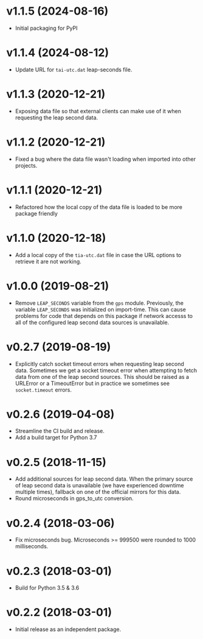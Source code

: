 # v1.1.5 (2024-08-16)

* Initial packaging for PyPI

# v1.1.4 (2024-08-12)

* Update URL for `tai-utc.dat` leap-seconds file.

# v1.1.3 (2020-12-21)

* Exposing data file so that external clients can make use of it when requesting
  the leap second data.

# v1.1.2 (2020-12-21)

* Fixed a bug where the data file wasn't loading when imported into other projects.

# v1.1.1 (2020-12-21)

* Refactored how the local copy of the data file is loaded to be more package
  friendly

# v1.1.0 (2020-12-18)

* Add a local copy of the `tia-utc.dat` file in case the URL options to retrieve
  it are not working.

# v1.0.0 (2019-08-21)

* Remove `LEAP_SECONDS` variable from the `gps` module. Previously, the variable
  `LEAP_SECONDS` was initialized on import-time. This can cause problems for
  code that depends on this package if network accesss to all of the configured
  leap second data sources is unavailable.

# v0.2.7 (2019-08-19)

* Explicitly catch socket timeout errors when requesting leap second
  data. Sometimes we get a socket timeout error when attempting to fetch data
  from one of the leap second sources. This should be raised as a URLError or a
  TimeoutError but in practice we sometimes see `socket.timeout` errors.

# v0.2.6 (2019-04-08)

* Streamline the CI build and release.
* Add a build target for Python 3.7

# v0.2.5 (2018-11-15)

* Add additional sources for leap second data. When the primary source of leap
  second data is unavailable (we have experienced downtime multiple times),
  fallback on one of the official mirrors for this data.
* Round microseconds in gps_to_utc conversion.

# v0.2.4 (2018-03-06)

* Fix microseconds bug. Microseconds >= 999500 were rounded to 1000
  milliseconds.

# v0.2.3 (2018-03-01)

* Build for Python 3.5 & 3.6

# v0.2.2 (2018-03-01)

* Initial release as an independent package.
